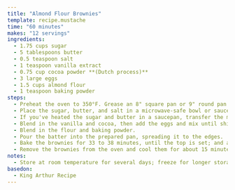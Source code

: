 ```yaml
---
title: "Almond Flour Brownies"
template: recipe.mustache
time: "60 minutes"
makes: "12 servings"
ingredients:
  - 1.75 cups sugar
  - 5 tablespoons butter
  - 0.5 teaspoon salt
  - 1 teaspoon vanilla extract
  - 0.75 cup cocoa powder **(Dutch process)**
  - 3 large eggs
  - 1.5 cups almond flour
  - 1 teaspoon baking powder
steps:
  - Preheat the oven to 350°F. Grease an 8" square pan or 9" round pan **(either should be at least 2" deep)**
  - Place the sugar, butter, and salt in a microwave-safe bowl or saucepan. Heat over medium heat, stirring with a heatproof spatula until the butter melts and the mixture lightens in color. **(This step helps melt the sugar, which will help give the brownies a shiny crust.)**
  - If you've heated the sugar and butter in a saucepan, transfer the mixture to a bowl; otherwise, just leave the hot ingredients right in their microwave-safe bowl. Let the mixture cool for a couple of minutes.
  - Blend in the vanilla and cocoa, then add the eggs and mix until shiny.
  - Blend in the flour and baking powder.
  - Pour the batter into the prepared pan, spreading it to the edges.
  - Bake the brownies for 33 to 38 minutes, until the top is set; and a cake tester or toothpick inserted in the center comes out clean or nearly so, with perhaps a few wet crumbs, or a tiny touch of chocolate at the tip of the tester.
  - Remove the brownies from the oven and cool them for about 15 minutes before cutting. Once the brownies are cool, cover them tightly with plastic.
notes:
  - Store at room temperature for several days; freeze for longer storage.
basedon:
  - King Arthur Recipe
---
```

